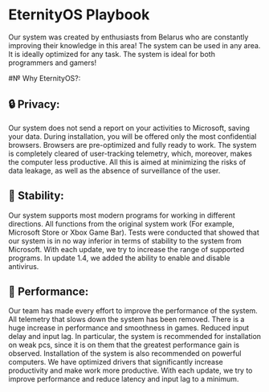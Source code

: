 # EternityOS Playbook
Our system was created by enthusiasts from Belarus who are constantly improving their knowledge in this area! The system can be used in any area. It is ideally optimized for any task. The system is ideal for both programmers and gamers!

#№ Why EternityOS?:
## 🔒 Privacy:
Our system does not send a report on your activities to Microsoft, saving your data.
During installation, you will be offered only the most confidential browsers. Browsers are pre-optimized and fully ready to work.
The system is completely cleared of user-tracking telemetry, which, moreover, makes the computer less productive. All this is aimed at minimizing the risks of data leakage, as well as the absence of surveillance of the user.

## 📀 Stability:
Our system supports most modern programs for working in different directions. All functions from the original system work (For example, Microsoft Store or Xbox Game Bar).
Tests were conducted that showed that our system is in no way inferior in terms of stability to the system from Microsoft. With each update, we try to increase the range of supported programs.
In update 1.4, we added the ability to enable and disable antivirus.

## 🚀 Performance: 
Our team has made every effort to improve the performance of the system.
All telemetry that slows down the system has been removed. There is a huge increase in performance and smoothness in games. Reduced input delay and input lag. 
In particular, the system is recommended for installation on weak pcs, since it is on them that the greatest performance gain is observed. 
Installation of the system is also recommended on powerful computers. We have optimized drivers that significantly increase productivity and make work more productive. 
With each update, we try to improve performance and reduce latency and input lag to a minimum.
